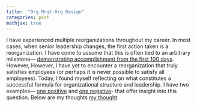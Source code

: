 ```yaml
---
title:  "Org Mngt-Org Design"
categories: post
mathjax: true
---
```


I have experienced multiple reorganizations throughout my career. In most cases, when senior leadership changes, the first action taken is a reorganization. I have come to assume that this is often tied to an arbitrary milestone— [demonstrating accomplishment from the first 100 days](https://www.brookings.edu/blog/fixgov/2021/04/16/the-first-100-days-when-did-we-start-caring-about-them-and-why-do-they-matter/). 
However, However, I have yet to encounter a reorganization that truly satisfies employees (or perhaps it is never possible to satisfy all employees).
Today, I found myself reflecting on what constitutes a successful formula for organizational structure and leadership. I have two examples— [one positive](https://www.fastcompany.com/48871/and-now-hard-part) and [one negative](https://hbr.org/1999/09/the-rise-and-fall-of-the-j-peterman-company)- that offer insight into this question. Below are my thoughts [my thought](https://docs.google.com/document/d/1Sa9_RjUZjLebLn51fVPznqlXb7qrCWX1KJL9xxPZAQg/edit).

